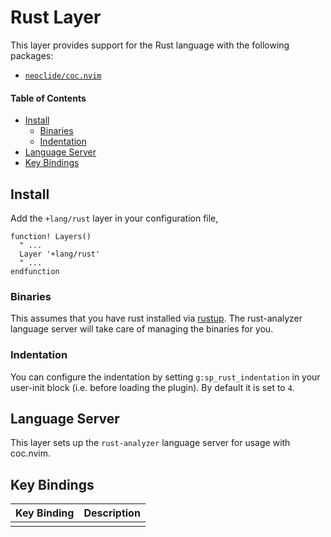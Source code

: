 # Rust Layer
This layer provides support for the Rust language with the following packages:

- [`neoclide/coc.nvim`](https://github.com/neoclide/coc.nvim)

#### Table of Contents
- [Install](#install)
  - [Binaries](#binaries)
  - [Indentation](#indentation)
- [Language Server](#language-server)
- [Key Bindings](#key-bindings)

## Install
Add the `+lang/rust` layer in your configuration file,

```viml
function! Layers()
  " ...
  Layer '+lang/rust'
  " ...
endfunction
```

### Binaries
This assumes that you have rust installed via [rustup](https://rustup.rs). The rust-analyzer language server will take care of managing the binaries for you.

### Indentation
You can configure the indentation by setting `g:sp_rust_indentation` in your user-init block (i.e. before loading the plugin). By default it is set to `4`.

## Language Server
This layer sets up the `rust-analyzer` language server for usage with coc.nvim.

## Key Bindings
Key Binding | Description
----------- | ---------------------------
            |

